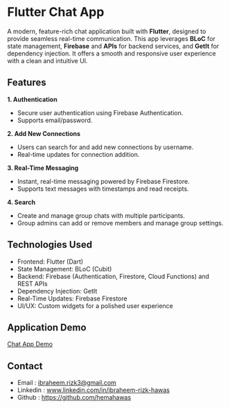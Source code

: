 # Flutter Chat App

A modern, feature-rich chat application built with **Flutter**, designed to provide seamless real-time communication. This app leverages **BLoC** for state management, **Firebase** and **APIs** for backend services, and **GetIt** for dependency injection. It offers a smooth and responsive user experience with a clean and intuitive UI.

## Features

**1. Authentication**
* Secure user authentication using Firebase Authentication.
* Supports email/password.

**2. Add New Connections**
* Users can search for and add new connections by username.
* Real-time updates for connection addition.

**3. Real-Time Messaging**
  * Instant, real-time messaging powered by Firebase Firestore.
  * Supports text messages with timestamps and read receipts.

**4. Search**
* Create and manage group chats with multiple participants.
* Group admins can add or remove members and manage group settings.

## Technologies Used
* Frontend: Flutter (Dart)
* State Management: BLoC (Cubit)
* Backend: Firebase (Authentication, Firestore, Cloud Functions) and REST APIs
* Dependency Injection: GetIt
* Real-Time Updates: Firebase Firestore
* UI/UX: Custom widgets for a polished user experience

## Application Demo
[Chat App Demo](https://drive.google.com/file/d/1jlzEdJHsHSP6QNF19XXYFF41HiGaMNVx/view?usp=drive_link)

## Contact
* Email : ibraheem.rizk3@gmail.com
* Linkedin : www.linkedin.com/in/ibraheem-rizk-hawas
* Github : https://github.com/hemahawas
